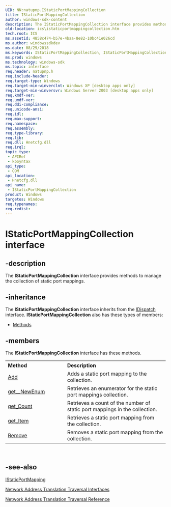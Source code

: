 ```yaml
---
UID: NN:natupnp.IStaticPortMappingCollection
title: IStaticPortMappingCollection
author: windows-sdk-content
description: The IStaticPortMappingCollection interface provides methods to manage the collection of static port mappings.
old-location: ics\istaticportmappingcollection.htm
tech.root: ICS
ms.assetid: 4858c474-b57e-4baa-8e82-10bc41e026cd
ms.author: windowssdkdev
ms.date: 08/29/2018
ms.keywords: IStaticPortMappingCollection, IStaticPortMappingCollection interface [ICS/ICF], IStaticPortMappingCollection interface [ICS/ICF],described, _ics_istaticportmappingcollection, ics.istaticportmappingcollection, natupnp/IStaticPortMappingCollection
ms.prod: windows
ms.technology: windows-sdk
ms.topic: interface
req.header: natupnp.h
req.include-header: 
req.target-type: Windows
req.target-min-winverclnt: Windows XP [desktop apps only]
req.target-min-winversvr: Windows Server 2003 [desktop apps only]
req.kmdf-ver: 
req.umdf-ver: 
req.ddi-compliance: 
req.unicode-ansi: 
req.idl: 
req.max-support: 
req.namespace: 
req.assembly: 
req.type-library: 
req.lib: 
req.dll: Hnetcfg.dll
req.irql: 
topic_type:
 - APIRef
 - kbSyntax
api_type:
 - COM
api_location:
 - Hnetcfg.dll
api_name:
 - IStaticPortMappingCollection
product: Windows
targetos: Windows
req.typenames: 
req.redist: 
---
```


# IStaticPortMappingCollection interface


## -description


The 
<b>IStaticPortMappingCollection</b> interface provides methods to manage the collection of static port mappings.


## -inheritance

The <b xmlns:loc="http://microsoft.com/wdcml/l10n">IStaticPortMappingCollection</b> interface inherits from the <a href="https://msdn.microsoft.com/en-us/library/ms221608(v=VS.85).aspx">IDispatch</a> interface. <b>IStaticPortMappingCollection</b> also has these types of members:
<ul>
<li><a href="https://docs.microsoft.com/">Methods</a></li>
</ul>

## -members

The <b>IStaticPortMappingCollection</b> interface has these methods.
<table class="members" id="memberListMethods">
<tr>
<th align="left" width="37%">Method</th>
<th align="left" width="63%">Description</th>
</tr>
<tr data="declared;">
<td align="left" width="37%">
<a href="https://msdn.microsoft.com/5e61629d-80e4-4d44-8e53-12e17b399126">Add</a>
</td>
<td align="left" width="63%">
Adds a static port mapping to the collection.

</td>
</tr>
<tr data="declared;">
<td align="left" width="37%">
<a href="https://msdn.microsoft.com/d1a2fa98-d1f2-404c-84fb-b3dccc60031f">get__NewEnum</a>
</td>
<td align="left" width="63%">
Retrieves an enumerator for the static port mappings collection.

</td>
</tr>
<tr data="declared;">
<td align="left" width="37%">
<a href="https://msdn.microsoft.com/8ececd98-a700-4d64-8f89-a1ec36597edf">get_Count</a>
</td>
<td align="left" width="63%">
Retrieves a count of the number of static port mappings in the collection.

</td>
</tr>
<tr data="declared;">
<td align="left" width="37%">
<a href="https://msdn.microsoft.com/0034e56d-45a1-404a-b129-6ebb951e7d76">get_Item</a>
</td>
<td align="left" width="63%">
Retrieves a static port mapping from the collection.

</td>
</tr>
<tr data="declared;">
<td align="left" width="37%">
<a href="https://msdn.microsoft.com/c82a145d-7b85-419b-b64b-36f1ac7a2631">Remove</a>
</td>
<td align="left" width="63%">
Removes a static port mapping from the collection.

</td>
</tr>
</table> 


## -see-also




<a href="https://msdn.microsoft.com/5013fea2-e767-4600-a10c-6859b7be42e4">IStaticPortMapping</a>



<a href="https://msdn.microsoft.com/bf14d633-4b91-4570-b4c9-fd524923914a">Network Address Translation Traversal Interfaces</a>



<a href="https://msdn.microsoft.com/49c5642e-346f-488d-92fb-ae214eb41b4f">Network Address Translation Traversal Reference</a>
 

 


